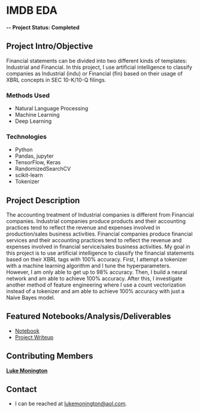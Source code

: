 # IMDB EDA

#### -- Project Status: Completed

## Project Intro/Objective
Financial statements can be divided into two different kinds of templates: Industrial and Financial. In this project, I use artificial intelligence to classify companies as Industrial (indu) or Financial (fin) based on their usage of XBRL concepts in SEC 10-K/10-Q filings. 

### Methods Used
* Natural Language Processing
* Machine Learning
* Deep Learning


### Technologies
* Python
* Pandas, jupyter
* TensorFlow, Keras
* RandomizedSearchCV
* scikit-learn
* Tokenizer

## Project Description
The accounting treatment of Industrial companies is different from Financial companies. Industrial companies produce products and their accounting practices tend to reflect the revenue and expenses involved in production/sales business activities. Financial companies produce financial services and their accounting practices tend to reflect the revenue and expenses involved in financial service/sales business activities. My goal in this project is to use artificial intelligence to classify the financial statements based on their XBRL tags with 100% accuracy. First, I attempt a tokenizer with a machine learning algorithm and I tune the hyperparameters. However, I am only able to get up to 98% accuracy. Then, I build a neural network and am able to achieve 100% accuracy. After this, I investigate another method of feature engineering where I use a count vectorization instead of a tokenizer and am able to achieve 100% accuracy with just a Naive Bayes model.


## Featured Notebooks/Analysis/Deliverables
* [Notebook](https://github.com/lukemonington/financial-statement-classifier/blob/main/main_ai.ipynb)
* [Project Writeup](https://github.com/lukemonington/financial-statement-classifier/blob/main/Write%20Up%20on%20My%20Approach.docx)


## Contributing Members

**[Luke Monington](https://github.com/lukemonington)**

## Contact
* I can be reached at lukemonington@aol.com.
